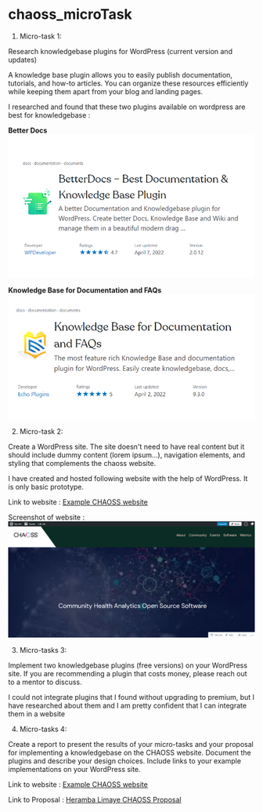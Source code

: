 # chaoss_microTask

1. Micro-task 1:

Research knowledgebase plugins for WordPress (current version and updates)

A knowledge base plugin allows you to easily publish documentation, tutorials, and how-to articles. You can organize these resources efficiently while keeping them apart from your blog and landing pages.

I researched and found that these two plugins available on wordpress are best for knowledgebase :

**Better Docs**
![Better DOCS](https://github.com/HerambLimaye/chaoss_microTask/blob/main/Screenshot%20(961).png)

**Knowledge Base for Documentation and FAQs**
![Knowledge Base for Documentation and FAQs](https://github.com/HerambLimaye/chaoss_microTask/blob/main/Screenshot%20(962).png)

2. Micro-task 2:

Create a WordPress site. The site doesn't need to have real content but it should include dummy content (lorem ipsum...), navigation elements, and styling that complements the chaoss website.

I have created and hosted following website with the help of WordPress. It is only basic prototype.

Link to website : [Example CHAOSS website](https://chaossexample.wordpress.com/)

Screenshot of website :
![Example CHAOSS Website](https://github.com/HerambLimaye/chaoss_microTask/blob/main/Screenshot%20(960).png)

3. Micro-tasks 3:

Implement two knowledgebase plugins (free versions) on your WordPress site. If you are recommending a plugin that costs money, please reach out to a mentor to discuss.

I could not integrate plugins that I found without upgrading to premium, but I have researched about them and I am pretty confident that I can integrate them in a website

4. Micro-tasks 4:

Create a report to present the results of your micro-tasks and your proposal for implementing a knowledgebase on the CHAOSS website. Document the plugins and describe your design choices. Include links to your example implementations on your WordPress site.

Link to website : [Example CHAOSS website](https://chaossexample.wordpress.com/)

Link to Proposal : [Heramba Limaye CHAOSS Proposal](https://docs.google.com/document/d/1h_m979VCfpI6h9I65g5at9raE_wnD_J3wWllm0Q4-Xg/edit?usp=sharing)
